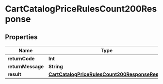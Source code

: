 

# CartCatalogPriceRulesCount200Response


## Properties

Name | Type | Description | Notes
------------ | ------------- | ------------- | -------------
**returnCode** | **Int** |  |  [optional]
**returnMessage** | **String** |  |  [optional]
**result** | [**CartCatalogPriceRulesCount200ResponseResult**](CartCatalogPriceRulesCount200ResponseResult.md) |  |  [optional]



